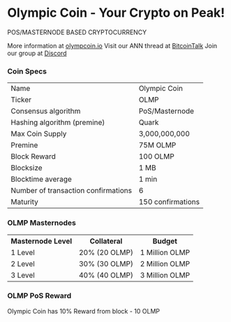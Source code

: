 Olympic Coin - Your Crypto on Peak!
=====================================

POS/MASTERNODE BASED CRYPTOCURRENCY

More information at [olympcoin.io](https://olympcoin.io)
Visit our ANN thread at [BitcoinTalk](https://bitcointalk.org/index.php?topic=2994671)
Join our group at [Discord](https://discord.gg/QwQdNBd)

### Coin Specs

<table>
<tr><td>Name</td><td>Olympic Coin</td></tr>
<tr><td>Ticker</td><td>OLMP</td></tr>
<tr><td>Consensus algorithm</td><td>PoS/Masternode</td></tr>
<tr><td>Hashing algorithm (premine)</td><td>Quark</td></tr>
<tr><td>Max Coin Supply</td><td>3,000,000,000</td></tr>
<tr><td>Premine</td><td>75M OLMP</td></tr>
<tr><td>Block Reward</td><td>100 OLMP</td></tr>
<tr><td>Blocksize</td><td>1 MB</td></tr>
<tr><td>Blocktime average</td><td>1 min </td></tr>
<tr><td>Number of transaction confirmations</td><td>6</td></tr>
<tr><td>Maturity</td><td>150 confirmations</td></tr>
</table>

### OLMP Masternodes

<table>
<tr><th>Masternode Level</th><th>Collateral</th><th>Budget</th></tr>
<tr><td>1 Level</td><td>20% (20 OLMP)</td><td>1 Million OLMP</td></tr>
<tr><td>2 Level</td><td>30% (30 OLMP)</td><td>2 Million OLMP</td></tr>
<tr><td>3 Level</td><td>40% (40 OLMP)</td><td>3 Million OLMP</td></tr>
</table>

### OLMP PoS Reward

Olympic Coin has 10% Reward from block - 10 OLMP
